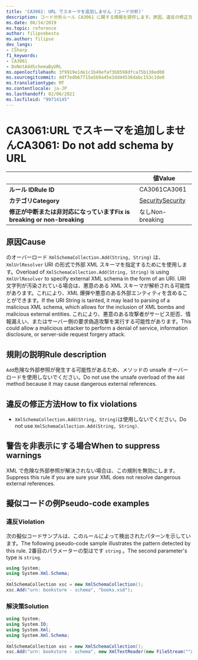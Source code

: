 ```yaml
---
title: 'CA3061: URL でスキーマを追加しません (コード分析)'
description: コード分析ルール CA3061 に関する情報を提供します。原因、違反の修正方法、非表示にするタイミングなどが含まれます。
ms.date: 08/14/2019
ms.topic: reference
author: filipsebesta
ms.author: filipse
dev_langs:
- CSharp
f1_keywords:
- CA3061
- DoNotAddSchemaByURL
ms.openlocfilehash: 3f9919e1de1c1b49efaf3b8598dfca75b138ed08
ms.sourcegitcommit: ddf7edb67715a5b9a45e3dd44536dabc153c1de0
ms.translationtype: MT
ms.contentlocale: ja-JP
ms.lasthandoff: 02/06/2021
ms.locfileid: "99714145"
---
```

# <a name="ca3061-do-not-add-schema-by-url"></a><span data-ttu-id="8f528-103">CA3061:URL でスキーマを追加しません</span><span class="sxs-lookup"><span data-stu-id="8f528-103">CA3061: Do not add schema by URL</span></span>

| | <span data-ttu-id="8f528-104">値</span><span class="sxs-lookup"><span data-stu-id="8f528-104">Value</span></span> |
|-|-|
| <span data-ttu-id="8f528-105">**ルール ID**</span><span class="sxs-lookup"><span data-stu-id="8f528-105">**Rule ID**</span></span> |<span data-ttu-id="8f528-106">CA3061</span><span class="sxs-lookup"><span data-stu-id="8f528-106">CA3061</span></span>|
| <span data-ttu-id="8f528-107">**カテゴリ**</span><span class="sxs-lookup"><span data-stu-id="8f528-107">**Category**</span></span> |[<span data-ttu-id="8f528-108">Security</span><span class="sxs-lookup"><span data-stu-id="8f528-108">Security</span></span>](security-warnings.md)|
| <span data-ttu-id="8f528-109">**修正が中断または非対応になっています**</span><span class="sxs-lookup"><span data-stu-id="8f528-109">**Fix is breaking or non-breaking**</span></span> |<span data-ttu-id="8f528-110">なし</span><span class="sxs-lookup"><span data-stu-id="8f528-110">Non-breaking</span></span>|

## <a name="cause"></a><span data-ttu-id="8f528-111">原因</span><span class="sxs-lookup"><span data-stu-id="8f528-111">Cause</span></span>

<span data-ttu-id="8f528-112">のオーバーロード `XmlSchemaCollection.Add(String, String)` は、 `XmlUrlResolver` URI の形式で外部 XML スキーマを指定するためにを使用します。</span><span class="sxs-lookup"><span data-stu-id="8f528-112">Overload of `XmlSchemaCollection.Add(String, String)` is using `XmlUrlResolver` to specify external XML schema in the form of an URI.</span></span> <span data-ttu-id="8f528-113">URI 文字列が汚染されている場合は、悪意のある XML スキーマが解析される可能性があります。これにより、XML 爆弾や悪意のある外部エンティティを含めることができます。</span><span class="sxs-lookup"><span data-stu-id="8f528-113">If the URI String is tainted, it may lead to parsing of a malicious XML schema, which allows for the inclusion of XML bombs and malicious external entities.</span></span> <span data-ttu-id="8f528-114">これにより、悪意のある攻撃者がサービス拒否、情報漏えい、またはサーバー側の要求偽造攻撃を実行する可能性があります。</span><span class="sxs-lookup"><span data-stu-id="8f528-114">This could allow a malicious attacker to perform a denial of service, information disclosure, or server-side request forgery attack.</span></span>

## <a name="rule-description"></a><span data-ttu-id="8f528-115">規則の説明</span><span class="sxs-lookup"><span data-stu-id="8f528-115">Rule description</span></span>

<span data-ttu-id="8f528-116">`Add`危険な外部参照が発生する可能性があるため、メソッドの unsafe オーバーロードを使用しないでください。</span><span class="sxs-lookup"><span data-stu-id="8f528-116">Do not use the unsafe overload of the `Add` method because it may cause dangerous external references.</span></span>

## <a name="how-to-fix-violations"></a><span data-ttu-id="8f528-117">違反の修正方法</span><span class="sxs-lookup"><span data-stu-id="8f528-117">How to fix violations</span></span>

- <span data-ttu-id="8f528-118">`XmlSchemaCollection.Add(String, String)`は使用しないでください。</span><span class="sxs-lookup"><span data-stu-id="8f528-118">Do not use `XmlSchemaCollection.Add(String, String)`.</span></span>

## <a name="when-to-suppress-warnings"></a><span data-ttu-id="8f528-119">警告を非表示にする場合</span><span class="sxs-lookup"><span data-stu-id="8f528-119">When to suppress warnings</span></span>

<span data-ttu-id="8f528-120">XML で危険な外部参照が解決されない場合は、この規則を無効にします。</span><span class="sxs-lookup"><span data-stu-id="8f528-120">Suppress this rule if you are sure your XML does not resolve dangerous external references.</span></span>

## <a name="pseudo-code-examples"></a><span data-ttu-id="8f528-121">擬似コードの例</span><span class="sxs-lookup"><span data-stu-id="8f528-121">Pseudo-code examples</span></span>

### <a name="violation"></a><span data-ttu-id="8f528-122">違反</span><span class="sxs-lookup"><span data-stu-id="8f528-122">Violation</span></span>

<span data-ttu-id="8f528-123">次の擬似コードサンプルは、このルールによって検出されたパターンを示しています。</span><span class="sxs-lookup"><span data-stu-id="8f528-123">The following pseudo-code sample illustrates the pattern detected by this rule.</span></span>
<span data-ttu-id="8f528-124">2番目のパラメーターの型はです `string` 。</span><span class="sxs-lookup"><span data-stu-id="8f528-124">The second parameter's type is `string`.</span></span>

```csharp
using System;
using System.Xml.Schema;
...
XmlSchemaCollection xsc = new XmlSchemaCollection();
xsc.Add("urn: bookstore - schema", "books.xsd");
```

### <a name="solution"></a><span data-ttu-id="8f528-125">解決策</span><span class="sxs-lookup"><span data-stu-id="8f528-125">Solution</span></span>

```csharp
using System;
using System.IO;
using System.Xml;
using System.Xml.Schema;
...
XmlSchemaCollection xsc = new XmlSchemaCollection();
xsc.Add("urn: bookstore - schema", new XmlTextReader(new FileStream(""xmlFilename"", FileMode.Open)));
```

